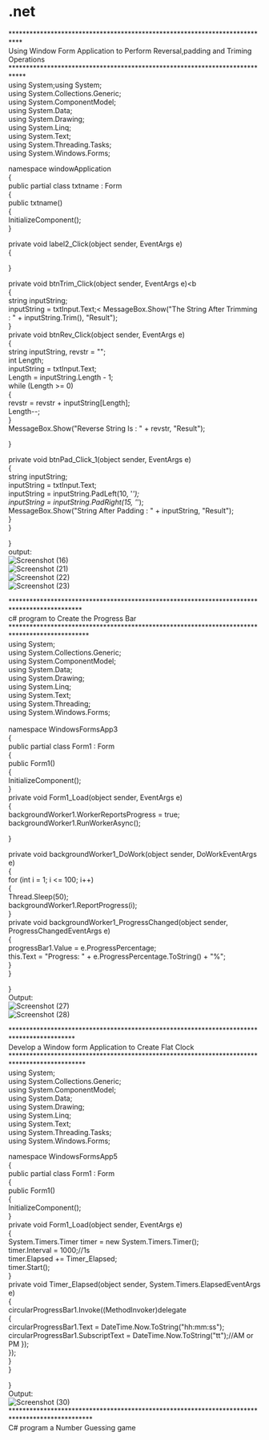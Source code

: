 # .net
***************************************************************************<br>
Using Window Form Application to Perform Reversal,padding and Triming Operations <br>
****************************************************************************<br>
using System;using System;<br>
using System.Collections.Generic;<br>
using System.ComponentModel;<br>
using System.Data;<br>
using System.Drawing;<br>
using System.Linq;<br>
using System.Text;<br>
using System.Threading.Tasks;<br>
using System.Windows.Forms;<br>

namespace windowApplication<br>
{<br>
 public partial class txtname : Form<br>
 {<br>
 public txtname()<br>
 {<br>
 InitializeComponent();<br>
 }<br>

 private void label2_Click(object sender, EventArgs e)<br>
 {<br>

 }<br>

 private void btnTrim_Click(object sender, EventArgs e)<b   
 {<br>
  string inputString;<br>
 inputString = txtInput.Text;<
 MessageBox.Show("The String After Trimming : " + inputString.Trim(), "Result");<br>
   }<br>
private void btnRev_Click(object sender, EventArgs e)<br>
{<br>
 string inputString, revstr = "";<br>
  int Length;<br>
 inputString = txtInput.Text;<br>
 Length = inputString.Length - 1;<br>
 while (Length >= 0)<br>
 {<br>
 revstr = revstr + inputString[Length];<br>
 Length--;<br>
 }<br>
MessageBox.Show("Reverse String Is : " + revstr, "Result");<br>

 }<br>

  private void btnPad_Click_1(object sender, EventArgs e)<br>
  {<br>
   string inputString;<br>
  inputString = txtInput.Text;<br>
  inputString = inputString.PadLeft(10, '*');<br>
 inputString = inputString.PadRight(15, '*');<br>
 MessageBox.Show("String After Padding : " + inputString, "Result");<br>
 }<br>
 }<br>

}<br>
output:<br>
![Screenshot (16)](https://user-images.githubusercontent.com/99865138/158741646-2208d77c-1fd1-4de3-82b8-f1487a95dbd6.png)<br>
![Screenshot (21)](https://user-images.githubusercontent.com/99865138/158744755-6607105d-0a85-4a1b-a8fa-6347a3c2a37d.png)<br>
![Screenshot (22)](https://user-images.githubusercontent.com/99865138/158744842-7ab98538-81a0-4bef-9fcb-40114f09dfb5.png)<br>
![Screenshot (23)](https://user-images.githubusercontent.com/99865138/158744979-35a6b43f-aaaa-4b0c-b30e-d3cd8314cb6f.png)<br>

********************************************************************************************<br>
c# program to Create the Progress Bar<br>
**********************************************************************************************<br>
using System;<br>
using System.Collections.Generic;<br>
using System.ComponentModel;<br>
using System.Data;<br>
using System.Drawing;<br>
using System.Linq;<br>
using System.Text;<br>
using System.Threading;<br>
using System.Windows.Forms;<br>
<br>
namespace WindowsFormsApp3<br>
{<br>
 public partial class Form1 : Form<br>
{<br>
public Form1()<br>
{<br>
InitializeComponent();<br>
}<br>
private void Form1_Load(object sender, EventArgs e)<br>
{<br>
backgroundWorker1.WorkerReportsProgress = true;<br>
backgroundWorker1.RunWorkerAsync();<br>

 }<br>

 private void backgroundWorker1_DoWork(object sender, DoWorkEventArgs e)<br>
 {<br>
   for (int i = 1; i <= 100; i++)<br>
  {<br>
  Thread.Sleep(50);<br>
 backgroundWorker1.ReportProgress(i);<br>
 }<br>
 private void backgroundWorker1_ProgressChanged(object sender, ProgressChangedEventArgs e)<br>
 {<br>
 progressBar1.Value = e.ProgressPercentage;<br>
 this.Text = "Progress: " + e.ProgressPercentage.ToString() + "%";<br>
  }<br>
  }<br>

}<br>
Output:<br>
![Screenshot (27)](https://user-images.githubusercontent.com/99865138/158747221-29708268-367f-4989-9245-6f3ebeaf2e1d.png)<br>
![Screenshot (28)](https://user-images.githubusercontent.com/99865138/158747303-55641805-7391-45d2-b9a6-dbd7da1fce6d.png)<br>

******************************************************************************************<br>
Develop a Window form Application to Create Flat Clock<br>
*********************************************************************************************<br>
using System;<br>
using System.Collections.Generic;<br>
using System.ComponentModel;<br>
using System.Data;<br>
using System.Drawing;<br>
using System.Linq;<br>
using System.Text;<br>
using System.Threading.Tasks;<br>
using System.Windows.Forms;<br>

namespace WindowsFormsApp5<br>
{<br>
public partial class Form1 : Form<br>{<br>
public Form1()<br>
{<br>
 InitializeComponent();<br>
 }<br>
  private void Form1_Load(object sender, EventArgs e)<br>
  {<br>
  System.Timers.Timer timer = new System.Timers.Timer();<br>
  timer.Interval = 1000;//1s 	<br>
  timer.Elapsed += Timer_Elapsed;<br>
  timer.Start();<br>
  }<br>
 private void Timer_Elapsed(object sender, System.Timers.ElapsedEventArgs e)<br>
{<br>
circularProgressBar1.Invoke((MethodInvoker)delegate<br>
 {<br>
 circularProgressBar1.Text = DateTime.Now.ToString("hh:mm:ss"); circularProgressBar1.SubscriptText = DateTime.Now.ToString("tt");//AM or PM  }); <br>
 });<br>
 }<br>
 }<br>

}<br>
Output:<br>
![Screenshot (30)](https://user-images.githubusercontent.com/99865138/158941709-6c939bc5-045b-4adb-8116-664e6b8185bd.png)<br>
***********************************************************************************************<br>
C# program a Number Guessing game
